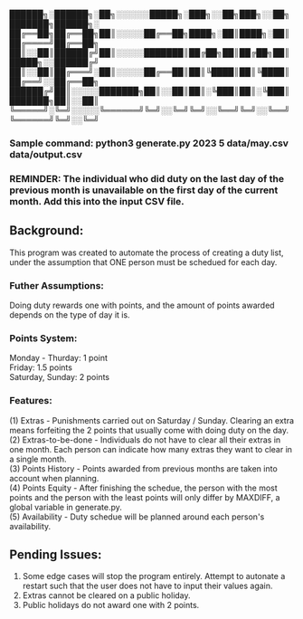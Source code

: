<p align="center">

██████╗░██████╗░██╗░░░░░░█████╗░███╗░░██╗███╗░░██╗███████╗██████╗░
██╔══██╗██╔══██╗██║░░░░░██╔══██╗████╗░██║████╗░██║██╔════╝██╔══██╗
██║░░██║██████╔╝██║░░░░░███████║██╔██╗██║██╔██╗██║█████╗░░██████╔╝
██║░░██║██╔═══╝░██║░░░░░██╔══██║██║╚████║██║╚████║██╔══╝░░██╔══██╗
██████╔╝██║░░░░░███████╗██║░░██║██║░╚███║██║░╚███║███████╗██║░░██║
╚═════╝░╚═╝░░░░░╚══════╝╚═╝░░╚═╝╚═╝░░╚══╝╚═╝░░╚══╝╚══════╝╚═╝░░╚═╝
</p>

### Sample command: python3 generate.py 2023 5 data/may.csv data/output.csv
### REMINDER: The individual who did duty on the last day of the previous month is unavailable on the first day of the current month. Add this into the input CSV file.

## Background:
This program was created to automate the process of creating a duty list, under the assumption that ONE person must be schedued for each day.

### Futher Assumptions:
Doing duty rewards one with points, and the amount of points awarded depends on the type of day it is.

### Points System:
Monday - Thurday: 1 point  
Friday: 1.5 points  
Saturday, Sunday: 2 points

### Features: 
(1) Extras - Punishments carried out on Saturday / Sunday. Clearing an extra means forfeiting the 2 points that usually come with doing duty on the day.  
(2) Extras-to-be-done - Individuals do not have to clear all their extras in one month. Each person can indicate how many extras they want to clear in a single month.  
(3) Points History - Points awarded from previous months are taken into account when planning.   
(4) Points Equity - After finishing the schedue, the person with the most points and the person with the least points will only differ by MAXDIFF, a global variable in generate.py.  
(5) Availability - Duty schedue will be planned around each person's availability. 

## Pending Issues:

1. Some edge cases will stop the program entirely. Attempt to autonate a restart such that the user does not have to input their values again.
2. Extras cannot be cleared on a public holiday. 
3. Public holidays do not award one with 2 points. 